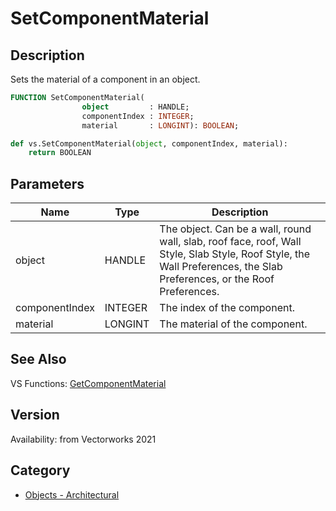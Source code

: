 # SetComponentMaterial

## Description
Sets the material of a component in an object.

```pascal
FUNCTION SetComponentMaterial(
				object         : HANDLE;
				componentIndex : INTEGER;
				material       : LONGINT): BOOLEAN;
```

```python
def vs.SetComponentMaterial(object, componentIndex, material):
    return BOOLEAN
```

## Parameters
|Name|Type|Description|
|---|---|---|
|object|HANDLE|The object. Can be a wall, round wall, slab, roof face, roof, Wall Style, Slab Style, Roof Style, the Wall Preferences, the Slab Preferences, or the Roof Preferences.|
|componentIndex|INTEGER|The index of the component.|
|material|LONGINT|The material of the component.|

## See Also
VS Functions:
[GetComponentMaterial](GetComponentMaterial.md)

## Version
Availability: from Vectorworks 2021

## Category
* [Objects - Architectural](../Categories/Objects%20-%20Architectural.md)
